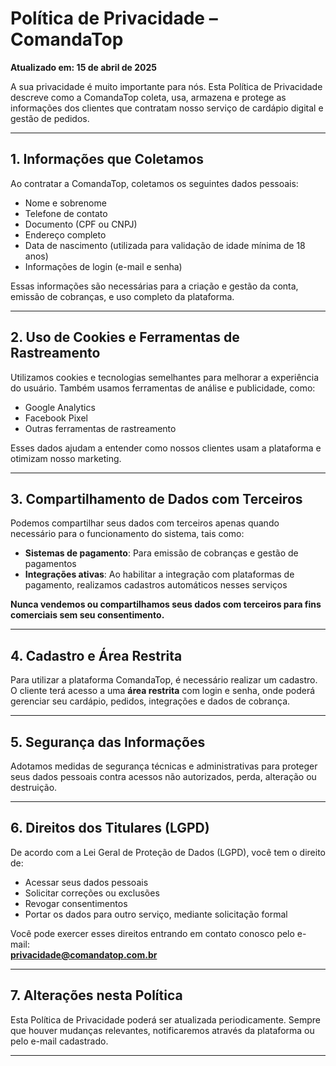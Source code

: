 # Política de Privacidade – ComandaTop

**Atualizado em: 15 de abril de 2025**

A sua privacidade é muito importante para nós. Esta Política de Privacidade descreve como a ComandaTop coleta, usa, armazena e protege as informações dos clientes que contratam nosso serviço de cardápio digital e gestão de pedidos.

---

## 1. Informações que Coletamos

Ao contratar a ComandaTop, coletamos os seguintes dados pessoais:

- Nome e sobrenome
- Telefone de contato
- Documento (CPF ou CNPJ)
- Endereço completo
- Data de nascimento (utilizada para validação de idade mínima de 18 anos)
- Informações de login (e-mail e senha)

Essas informações são necessárias para a criação e gestão da conta, emissão de cobranças, e uso completo da plataforma.

---

## 2. Uso de Cookies e Ferramentas de Rastreamento

Utilizamos cookies e tecnologias semelhantes para melhorar a experiência do usuário. Também usamos ferramentas de análise e publicidade, como:

- Google Analytics
- Facebook Pixel
- Outras ferramentas de rastreamento

Esses dados ajudam a entender como nossos clientes usam a plataforma e otimizam nosso marketing.

---

## 3. Compartilhamento de Dados com Terceiros

Podemos compartilhar seus dados com terceiros apenas quando necessário para o funcionamento do sistema, tais como:

- **Sistemas de pagamento**: Para emissão de cobranças e gestão de pagamentos
- **Integrações ativas**: Ao habilitar a integração com plataformas de pagamento, realizamos cadastros automáticos nesses serviços

**Nunca vendemos ou compartilhamos seus dados com terceiros para fins comerciais sem seu consentimento.**

---

## 4. Cadastro e Área Restrita

Para utilizar a plataforma ComandaTop, é necessário realizar um cadastro. O cliente terá acesso a uma **área restrita** com login e senha, onde poderá gerenciar seu cardápio, pedidos, integrações e dados de cobrança.

---

## 5. Segurança das Informações

Adotamos medidas de segurança técnicas e administrativas para proteger seus dados pessoais contra acessos não autorizados, perda, alteração ou destruição.

---

## 6. Direitos dos Titulares (LGPD)

De acordo com a Lei Geral de Proteção de Dados (LGPD), você tem o direito de:

- Acessar seus dados pessoais
- Solicitar correções ou exclusões
- Revogar consentimentos
- Portar os dados para outro serviço, mediante solicitação formal

Você pode exercer esses direitos entrando em contato conosco pelo e-mail:  
**privacidade@comandatop.com.br**

---

## 7. Alterações nesta Política

Esta Política de Privacidade poderá ser atualizada periodicamente. Sempre que houver mudanças relevantes, notificaremos através da plataforma ou pelo e-mail cadastrado.
****